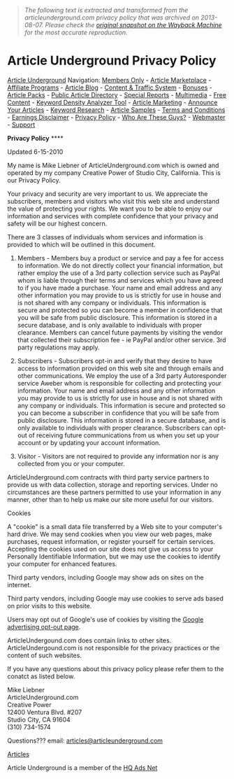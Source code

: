 > *The following text is extracted and transformed from the articleunderground.com privacy policy that was archived on 2013-08-07. Please check the [original snapshot on the Wayback Machine](https://web.archive.org/web/20130807184057id_/http%3A//www.articleunderground.com/privacy_policy.html) for the most accurate reproduction.*

# Article Underground Privacy Policy

[Article Underground](http://www.articleunderground.com/) Navigation: [Members Only](http://www.articleunderground.com/members.html) \- [Article Marketplace](http://www.articleunderground.com/marketplace/) \- [Affiliate Programs](http://www.articleunderground.com/affiliate-programs/) \- [Article Blog](http://articleblog.articleunderground.com/) \- [Content & Traffic System](http://www.articleunderground.com/content-traffic.html) \- [Bonuses](http://www.articleunderground.com/bonuses.html) \- [Article Packs](http://www.articleunderground.com/article-packs/) \- [Public Article Directory](http://www.articleunderground.com/directory/) \- [Special Reports](http://www.articleunderground.com/special-reports/) \- [Multimedia](http://www.articleunderground.com/multimedia/) \- [Free Content](https://web.archive.org/free-content/) \- [Keyword Density Analyzer Tool](http://www.articleunderground.com/webmaster/keyword-density-tool.html) \- [Article Marketing](http://www.articleunderground.com/article-marketing/) \- [Announce Your Articles](http://www.articleunderground.com/announce-articles/) \- [Keyword Research](http://www.articleunderground.com/keyword-research/) \- [Article Samples](http://www.articleunderground.com/article-samples.html) \- [Terms and Conditions](http://www.articleunderground.com/terms_and_conditions.html) \- [Earnings Disclaimer](http://www.articleunderground.com/earnings_disclaimer.html) \- [Privacy Policy](http://www.articleunderground.com/privacy_policy.html) \- [Who Are These Guys?](http://www.articleunderground.com/who-we-be.html) \- [Webmaster](http://www.articleunderground.com/webmaster/) \- [Support](http://www.articleunderground.com/support-free.html)

**Privacy Policy** ****

Updated 6-15-2010

My name is Mike Liebner of ArticleUnderground.com which is owned and operated by my company Creative Power of Studio City, California. This is our Privacy Policy.

Your privacy and security are very important to us. We appreciate the subscribers, members and visitors who visit this web site and understand the value of protecting your rights. We want you to be able to enjoy our information and services with complete confidence that your privacy and safety will be our highest concern.

There are 3 classes of individuals whom services and information is provided to which will be outlined in this document.

1) Members - Members buy a product or service and pay a fee for access to information. We do not directly collect your financial information, but rather employ the use of a 3rd party collection service such as PayPal whom is liable through their terms and services which you have agreed to if you have made a purchase. Your name and email address and any other information you may provide to us is strictly for use in house and is not shared with any company or individuals. This information is secure and protected so you can become a member in confidence that you will be safe from public disclosure. This information is stored in a secure database, and is only available to individuals with proper clearance. Members can cancel future payments by visiting the vendor that collected their subscription fee - ie PayPal and/or other service. 3rd party regulations may apply. 

2) Subscribers - Subscribers opt-in and verify that they desire to have access to information provided on this web site and through emails and other communications. We employ the use of a 3rd party Autoresponder service Aweber whom is responsible for collecting and protecting your information. Your name and email address and any other information you may provide to us is strictly for use in house and is not shared with any company or individuals. This information is secure and protected so you can become a subscriber in confidence that you will be safe from public disclosure. This information is stored in a secure database, and is only available to individuals with proper clearance. Subscribers can opt-out of receiving future communications from us when you set up your account or by updating your account information.

3) Visitor - Visitors are not required to provide any information nor is any collected from you or your computer. 

ArticleUnderground.com contracts with third party service partners to provide us with data collection, storage and reporting services. Under no circumstances are these partners permitted to use your information in any manner, other than to help us make our site more useful for our visitors. 

Cookies

A "cookie" is a small data file transferred by a Web site to your computer's hard drive. We may send cookies when you view our web pages, make purchases, request information, or register yourself for certain services. Accepting the cookies used on our site does not give us access to your Personally Identifiable Information, but we may use the cookies to identify your computer for enhanced features.

Third party vendors, including Google may show ads on sites on the internet. 

Third party vendors, including Google may use cookies to serve ads based on prior visits to this website. 

Users may opt out of Google's use of cookies by visiting the [Google advertising opt-out page](http://www.google.com/privacy_ads.html). 

ArticleUndergound.com does contain links to other sites. ArticleUndergound.com is not responsible for the privacy practices or the content of such websites. 

If you have any questions about this privacy policy please refer them to the conatct as listed below. 

Mike Liebner  
ArticleUnderground.com  
Creative Power   
12400 Ventura Blvd. #207  
Studio City, CA 91604  
(310) 734-1574 

Questions??? email: [articles@articleunderground.com](mailto:articles@articleunderground.com)

[Articles](http://www.primarticle.com/)

Article Underground is a member of the [HQ Ads Net](http://www.hqtextads.com/)
